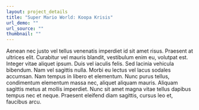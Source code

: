 ```yaml
---
layout: project_details
title: "Super Mario World: Koopa Krisis"
url_demo: ""
url_source: ""
thumbnail: ""
---
```


Aenean nec justo vel tellus venenatis imperdiet id sit amet risus. Praesent at ultrices elit. Curabitur vel mauris blandit, vestibulum enim eu, volutpat est. Integer vitae aliquet ipsum. Duis vel iaculis felis. Sed lacinia vehicula bibendum. Nam vel sagittis nulla. Morbi eu lectus vel lacus sodales accumsan. Nam tempus in libero et elementum. Nunc purus tellus, condimentum elementum massa nec, aliquet aliquam mauris. Aliquam sagittis metus at mollis imperdiet. Nunc sit amet magna vitae tellus dapibus tempus nec et neque. Praesent eleifend diam sagittis, cursus leo et, faucibus arcu.
